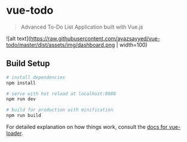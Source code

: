 # vue-todo

> Advanced To-Do List Application built with Vue.js

![alt text](https://raw.githubusercontent.com/ayazsayyed/vue-todo/master/dist/assets/img/dashboard.png | width=100)
## Build Setup

``` bash
# install dependencies
npm install

# serve with hot reload at localhost:8080
npm run dev

# build for production with minification
npm run build
```

For detailed explanation on how things work, consult the [docs for vue-loader](http://vuejs.github.io/vue-loader).
